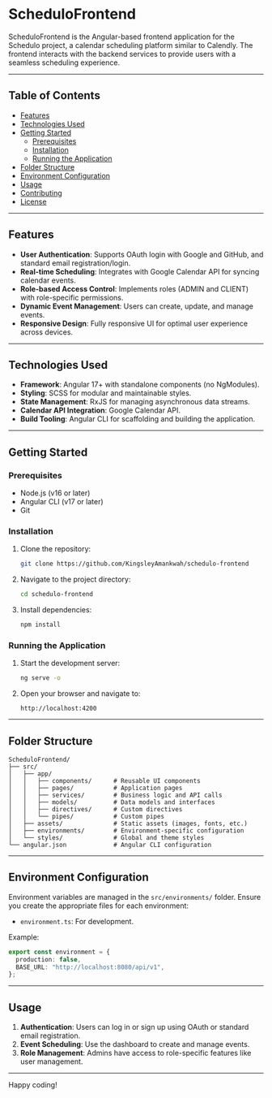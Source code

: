 # ScheduloFrontend

ScheduloFrontend is the Angular-based frontend application for the Schedulo project, a calendar scheduling platform similar to Calendly. The frontend interacts with the backend services to provide users with a seamless scheduling experience.

---

## Table of Contents

- [Features](#features)
- [Technologies Used](#technologies-used)
- [Getting Started](#getting-started)
  - [Prerequisites](#prerequisites)
  - [Installation](#installation)
  - [Running the Application](#running-the-application)
- [Folder Structure](#folder-structure)
- [Environment Configuration](#environment-configuration)
- [Usage](#usage)
- [Contributing](#contributing)
- [License](#license)

---

## Features

- **User Authentication**: Supports OAuth login with Google and GitHub, and standard email registration/login.
- **Real-time Scheduling**: Integrates with Google Calendar API for syncing calendar events.
- **Role-based Access Control**: Implements roles (ADMIN and CLIENT) with role-specific permissions.
- **Dynamic Event Management**: Users can create, update, and manage events.
- **Responsive Design**: Fully responsive UI for optimal user experience across devices.

---

## Technologies Used

- **Framework**: Angular 17+ with standalone components (no NgModules).
- **Styling**: SCSS for modular and maintainable styles.
- **State Management**: RxJS for managing asynchronous data streams.
- **Calendar API Integration**: Google Calendar API.
- **Build Tooling**: Angular CLI for scaffolding and building the application.

---

## Getting Started

### Prerequisites

- Node.js (v16 or later)
- Angular CLI (v17 or later)
- Git

### Installation

1. Clone the repository:

   ```bash
   git clone https://github.com/KingsleyAmankwah/schedulo-frontend
   ```

2. Navigate to the project directory:

   ```bash
   cd schedulo-frontend
   ```

3. Install dependencies:
   ```bash
   npm install
   ```

### Running the Application

1. Start the development server:

   ```bash
   ng serve -o
   ```

2. Open your browser and navigate to:
   ```
   http://localhost:4200
   ```

---

## Folder Structure

```plaintext
ScheduloFrontend/
├── src/
│   ├── app/
│   │   ├── components/      # Reusable UI components
│   │   ├── pages/           # Application pages
│   │   ├── services/        # Business logic and API calls
│   │   ├── models/          # Data models and interfaces
│   │   ├── directives/      # Custom directives
│   │   └── pipes/           # Custom pipes
│   ├── assets/              # Static assets (images, fonts, etc.)
│   ├── environments/        # Environment-specific configuration
│   └── styles/              # Global and theme styles
└── angular.json             # Angular CLI configuration
```

---

## Environment Configuration

Environment variables are managed in the `src/environments/` folder. Ensure you create the appropriate files for each environment:

- `environment.ts`: For development.

Example:

```typescript
export const environment = {
  production: false,
  BASE_URL: "http://localhost:8080/api/v1",
};
```

---

## Usage

1. **Authentication**: Users can log in or sign up using OAuth or standard email registration.
2. **Event Scheduling**: Use the dashboard to create and manage events.
3. **Role Management**: Admins have access to role-specific features like user management.

---

Happy coding!
